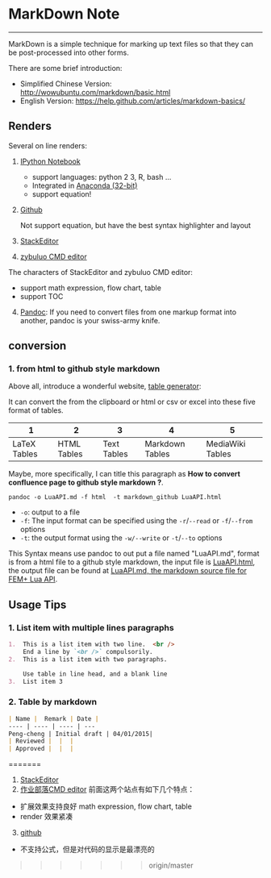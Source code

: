 # MarkDown Note
---

MarkDown is a simple technique for marking up text files so that they can be post-processed into other forms.

There are some brief introduction:
  - Simplified Chinese Version: http://wowubuntu.com/markdown/basic.html
  - English Version: https://help.github.com/articles/markdown-basics/

## Renders
Several on line renders:

1. [IPython Notebook](http://ipython.org/)

    - support languages: python 2 3, R, bash ...
    - Integrated in [Anaconda (32-bit)](https://3230d63b5fc54e62148e-c95ac804525aac4b6dba79b00b39d1d3.ssl.cf1.rackcdn.com/Anaconda-2.3.0-Windows-x86.exe) 
    - support equation!
1. [Github](https://www.zybuluo.com/mdeditor)
  
    Not support equation, but have the best syntax highlighter and layout 
2. [StackEditor](https://stackedit.io/editor)
3. [zybuluo CMD editor](https://www.zybuluo.com/mdeditor)

  The characters of StackEditor and zybuluo CMD editor:
  - support math expression, flow chart, table
  - support TOC
4. [Pandoc](http://pandoc.org/README.html): If you need to convert files from one markup format into another, pandoc is your swiss-army knife. 
  
## conversion

### 1. from html to github style markdown

Above all, introduce a wonderful website, [table generator](http://www.tablesgenerator.com/markdown_tables):

It can convert the from the clipboard or html or csv or excel into these five format of tables.

| 1            | 2           | 3           | 4               | 5                |
|--------------|-------------|-------------|-----------------|------------------|
| LaTeX Tables | HTML Tables | Text Tables | Markdown Tables | MediaWiki Tables |

Maybe, more specifically, I can title this paragraph as **How to convert confluence page to github style markdown ?**.

```shell
pandoc -o LuaAPI.md -f html  -t markdown_github LuaAPI.html
```

- `-o`: output to a file
- `-f`: The input format can be specified using the `-r`/`--read` or `-f`/`--from` options
- `-t`: the output format using the `-w/--write` or `-t`/`--to` options

This Syntax means use pandoc to out put a file named "LuaAPI.md", format is from a html file to a github style markdown, the input file is [LuaAPI.html](), the output file can be found at [LuaAPI.md, the markdown source file for FEM+ Lua API]().

## Usage Tips

### 1. List item with multiple lines paragraphs 

```md
1.  This is a list item with two line.  <br />
    End a line by `<br />` compulsorily.
2.  This is a list item with two paragraphs.

    Use table in line head, and a blank line
3.  List item 3 
```

### 2. Table by markdown

```md
| Name |  Remark | Date |
---- | ---- | ---- | --- 
Peng-cheng | Initial draft | 04/01/2015|
| Reviewed |  |  |
| Approved |  |  |
```

=======
1. [StackEditor](https://stackedit.io/editor)
2. [作业部落CMD editor](https://www.zybuluo.com/mdeditor)
前面这两个站点有如下几个特点：
  - 扩展效果支持良好 math expression, flow chart, table
  - render 效果紧凑
3. [github](https://www.zybuluo.com/mdeditor)
  - 不支持公式，但是对代码的显示是最漂亮的
>>>>>>> origin/master
